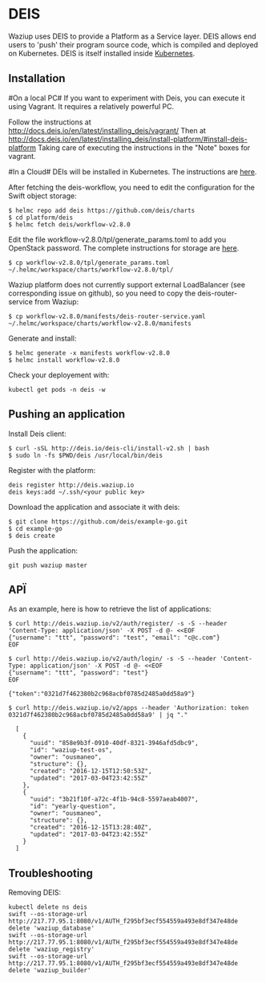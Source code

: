 
DEIS
====

Waziup uses DEIS to provide a Platform as a Service layer.
DEIS allows end users to 'push' their program source code, which is compiled and deployed on Kubernetes.
DEIS is itself installed inside [Kubernetes](../kubernetes/INSTALL.md).

Installation
------------

#On a local PC#
If you want to experiment with Deis, you can execute it using Vagrant.
It requires a relatively powerful PC.

Follow the instructions at http://docs.deis.io/en/latest/installing_deis/vagrant/
Then at http://docs.deis.io/en/latest/installing_deis/install-platform/#install-deis-platform
Taking care of executing the instructions in the "Note" boxes for vagrant.

#In a Cloud#
DEIs will be installed in Kubernetes.
The instructions are [here](https://deis.com/docs/workflow/installing-workflow).

After fetching the deis-workflow, you need to edit the configuration for the Swift object storage:

```
$ helmc repo add deis https://github.com/deis/charts
$ cd platform/deis
$ helmc fetch deis/workflow-v2.8.0
```

Edit the file workflow-v2.8.0/tpl/generate_params.toml to add you OpenStack password.
The complete instructions for storage are [here](https://deis.com/docs/workflow/installing-workflow/configuring-object-storage/).

```
$ cp workflow-v2.8.0/tpl/generate_params.toml ~/.helmc/workspace/charts/workflow-v2.8.0/tpl/
```

Waziup platform does not currently support external LoadBalancer (see corresponding issue on github), so you need to copy the deis-router-service from Waziup:
```
$ cp workflow-v2.8.0/manifests/deis-router-service.yaml ~/.helmc/workspace/charts/workflow-v2.8.0/manifests
```

Generate and install:
```
$ helmc generate -x manifests workflow-v2.8.0
$ helmc install workflow-v2.8.0
```

Check your deployement with:

```
kubectl get pods -n deis -w
```

Pushing an application
----------------------

Install Deis client:
```
$ curl -sSL http://deis.io/deis-cli/install-v2.sh | bash
$ sudo ln -fs $PWD/deis /usr/local/bin/deis
```

Register with the platform:
```
deis register http://deis.waziup.io
deis keys:add ~/.ssh/<your public key>
```

Download the application and associate it with deis:
```
$ git clone https://github.com/deis/example-go.git
$ cd example-go
$ deis create
```

Push the application:
```
git push waziup master
```

APÏ
---

As an example, here is how to retrieve the list of applications:

```
$ curl http://deis.waziup.io/v2/auth/register/ -s -S --header 'Content-Type: application/json' -X POST -d @- <<EOF
{"username": "ttt", "password": "test", "email": "c@c.com"}
EOF

$ curl http://deis.waziup.io/v2/auth/login/ -s -S --header 'Content-Type: application/json' -X POST -d @- <<EOF
{"username": "ttt", "password": "test"}
EOF

{"token":"0321d7f462380b2c968acbf0785d2485a0dd58a9"}

$ curl http://deis.waziup.io/v2/apps --header 'Authorization: token 0321d7f462380b2c968acbf0785d2485a0dd58a9' | jq "."

  [ 
    {
      "uuid": "858e9b3f-0910-40df-8321-3946afd5dbc9",
      "id": "waziup-test-os",
      "owner": "ousmaneo",
      "structure": {},
      "created": "2016-12-15T12:50:53Z",
      "updated": "2017-03-04T23:42:55Z"
    },
    {
      "uuid": "3b21f10f-a72c-4f1b-94c8-5597aeab4007",
      "id": "yearly-question",
      "owner": "ousmaneo",
      "structure": {},
      "created": "2016-12-15T13:28:40Z",
      "updated": "2017-03-04T23:42:55Z"
    }
  ]

```

Troubleshooting
---------------

Removing DEIS:
```
kubectl delete ns deis
swift --os-storage-url http://217.77.95.1:8080/v1/AUTH_f295bf3ecf554559a493e8df347e48de delete 'waziup_database'
swift --os-storage-url http://217.77.95.1:8080/v1/AUTH_f295bf3ecf554559a493e8df347e48de delete 'waziup_registry'
swift --os-storage-url http://217.77.95.1:8080/v1/AUTH_f295bf3ecf554559a493e8df347e48de delete 'waziup_builder'
```
